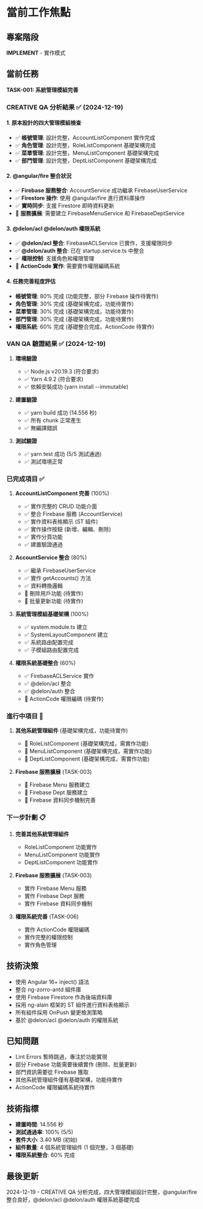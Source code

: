 # 當前工作焦點

## 專案階段
**IMPLEMENT** - 實作模式

## 當前任務
**TASK-001: 系統管理模組完善**

### CREATIVE QA 分析結果 ✅ (2024-12-19)

#### 1. 原本設計的四大管理模組檢查
- ✅ **帳號管理**: 設計完整，AccountListComponent 實作完成
- ✅ **角色管理**: 設計完整，RoleListComponent 基礎架構完成
- ✅ **菜單管理**: 設計完整，MenuListComponent 基礎架構完成
- ✅ **部門管理**: 設計完整，DeptListComponent 基礎架構完成

#### 2. @angular/fire 整合狀況
- ✅ **Firebase 服務整合**: AccountService 成功繼承 FirebaseUserService
- ✅ **Firestore 操作**: 使用 @angular/fire 進行資料庫操作
- ✅ **實時同步**: 支援 Firestore 即時資料更新
- 🔄 **服務擴展**: 需要建立 FirebaseMenuService 和 FirebaseDeptService

#### 3. @delon/acl @delon/auth 權限系統
- ✅ **@delon/acl 整合**: FirebaseACLService 已實作，支援權限同步
- ✅ **@delon/auth 整合**: 已在 startup.service.ts 中整合
- ✅ **權限控制**: 支援角色和權限管理
- 🔄 **ActionCode 實作**: 需要實作權限編碼系統

#### 4. 任務完善程度評估
- **帳號管理**: 80% 完成 (功能完整，部分 Firebase 操作待實作)
- **角色管理**: 30% 完成 (基礎架構完成，功能待實作)
- **菜單管理**: 30% 完成 (基礎架構完成，功能待實作)
- **部門管理**: 30% 完成 (基礎架構完成，功能待實作)
- **權限系統**: 60% 完成 (基礎整合完成，ActionCode 待實作)

### VAN QA 驗證結果 ✅ (2024-12-19)
1. **環境驗證**
   - ✅ Node.js v20.19.3 (符合要求)
   - ✅ Yarn 4.9.2 (符合要求)
   - ✅ 依賴安裝成功 (yarn install --immutable)

2. **建置驗證**
   - ✅ yarn build 成功 (14.556 秒)
   - ✅ 所有 chunk 正常產生
   - ✅ 無編譯錯誤

3. **測試驗證**
   - ✅ yarn test 成功 (5/5 測試通過)
   - ✅ 測試環境正常

### 已完成項目 ✅
1. **AccountListComponent 完善** (100%)
   - ✅ 實作完整的 CRUD 功能介面
   - ✅ 整合 Firebase 服務 (AccountService)
   - ✅ 實作資料表格顯示 (ST 組件)
   - ✅ 實作操作按鈕 (新增、編輯、刪除)
   - ✅ 實作分頁功能
   - ✅ 建置驗證通過

2. **AccountService 整合** (80%)
   - ✅ 繼承 FirebaseUserService
   - ✅ 實作 getAccounts() 方法
   - ✅ 資料轉換邏輯
   - 🔄 刪除用戶功能 (待實作)
   - 🔄 批量更新功能 (待實作)

3. **系統管理模組基礎架構** (100%)
   - ✅ system.module.ts 建立
   - ✅ SystemLayoutComponent 建立
   - ✅ 系統路由配置完成
   - ✅ 子模組路由配置完成

4. **權限系統基礎整合** (60%)
   - ✅ FirebaseACLService 實作
   - ✅ @delon/acl 整合
   - ✅ @delon/auth 整合
   - 🔄 ActionCode 權限編碼 (待實作)

### 進行中項目 🔄
1. **其他系統管理組件** (基礎架構完成，功能待實作)
   - 🔄 RoleListComponent (基礎架構完成，需實作功能)
   - 🔄 MenuListComponent (基礎架構完成，需實作功能)
   - 🔄 DeptListComponent (基礎架構完成，需實作功能)

2. **Firebase 服務擴展** (TASK-003)
   - 🔄 Firebase Menu 服務建立
   - 🔄 Firebase Dept 服務建立
   - 🔄 Firebase 資料同步機制完善

### 下一步計劃 📋
1. **完善其他系統管理組件**
   - RoleListComponent 功能實作
   - MenuListComponent 功能實作
   - DeptListComponent 功能實作

2. **Firebase 服務擴展** (TASK-003)
   - 實作 Firebase Menu 服務
   - 實作 Firebase Dept 服務
   - 實作 Firebase 資料同步機制

3. **權限系統完善** (TASK-006)
   - 實作 ActionCode 權限編碼
   - 實作完整的權限控制
   - 實作角色管理

## 技術決策
- 使用 Angular 16+ inject() 語法
- 整合 ng-zorro-antd 組件庫
- 使用 Firebase Firestore 作為後端資料庫
- 採用 ng-alain 框架的 ST 組件進行資料表格顯示
- 所有組件採用 OnPush 變更檢測策略
- 基於 @delon/acl @delon/auth 的權限系統

## 已知問題
- Lint Errors 暫時跳過，專注於功能實現
- 部分 Firebase 功能需要後續實作 (刪除、批量更新)
- 部門資訊需要從 Firebase 獲取
- 其他系統管理組件僅有基礎架構，功能待實作
- ActionCode 權限編碼系統待實作

## 技術指標
- **建置時間**: 14.556 秒
- **測試通過率**: 100% (5/5)
- **套件大小**: 3.40 MB (初始)
- **組件數量**: 4 個系統管理組件 (1 個完整，3 個基礎)
- **權限系統整合**: 60% 完成

## 最後更新
2024-12-19 - CREATIVE QA 分析完成，四大管理模組設計完整，@angular/fire 整合良好，@delon/acl @delon/auth 權限系統基礎完成 
